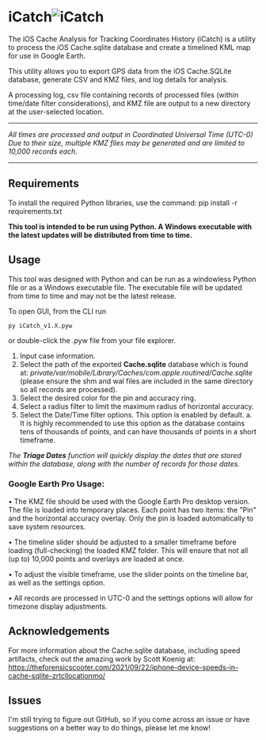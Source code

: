 
# iCatch![iCatch](https://github.com/user-attachments/assets/38d5845a-e9d0-4bf7-9ce2-7b924dbac34e)

The iOS Cache Analysis for Tracking Coordinates History (iCatch) is a utility to process the iOS Cache.sqlite database and create a timelined KML map for use in Google Earth.


This utility allows you to export GPS data from the iOS Cache.SQLite database, generate CSV and KMZ files, and log details for analysis.

A processing log, csv file containing records of processed files (within time/date filter considerations), and KMZ file are output to a new directory at the user-selected location.

    
************* 
*All times are processed and output in Coordinated Universal Time (UTC-0)*
*Due to their size, multiple KMZ files may be generated and are limited to 10,000 records each.*
*************
    


## Requirements

To install the required Python libraries, use the command: pip install -r requirements.txt

**This tool is intended to be run using Python. A Windows executable with the latest updates will be distributed from time to time.**

## Usage
This tool was designed with Python and can be run as a windowless Python file or as a Windows executable file. The executable file will be updated from time to time and may not be the latest release.

To open GUI, from the CLI run 

    py iCatch_v1.X.pyw
or double-click the .pyw file from your file explorer.
1.	Input case information.
2.	Select the path of the exported **Cache.sqlite** database which is found at: *private/var/mobile/Library/Caches/com.apple.routined/Cache.sqlite* (please ensure the shm and wal files are included in the same directory so all records are processed).
3.	Select the desired color for the pin and accuracy ring.
4.	Select a radius filter to limit the maximum radius of horizontal accuracy.
5.	Select the Date/Time filter options. This option is enabled by default. 
a.	It is highly recommended to use this option as the database contains tens of thousands of points, and can have thousands of points in a short timeframe.

*The **Triage Dates** function will quickly display the dates that are stored within the database, along with the number of records for those dates.*

### Google Earth Pro Usage:
•	The KMZ file should be used with the Google Earth Pro desktop version. The file is loaded into temporary places. Each point has two items: the "Pin" and the horizontal accuracy overlay. Only the pin is loaded automatically to save system resources.

•	The timeline slider should be adjusted to a smaller timeframe before loading (full-checking) the loaded KMZ folder. This will ensure that not all (up to) 10,000 points and overlays are loaded at once.

•	To adjust the visible timeframe, use the slider points on the timeline bar, as well as the settings option.

•	All records are processed in UTC-0 and the settings options will allow for timezone display adjustments.

## Acknowledgements
For more information about the Cache.sqlite database, including speed artifacts, check out the amazing work by Scott Koenig at: https://theforensicscooter.com/2021/09/22/iphone-device-speeds-in-cache-sqlite-zrtcllocationmo/

## Issues
I'm still trying to figure out GitHub, so if you come across an issue or have suggestions on a better way to do things, please let me know!
